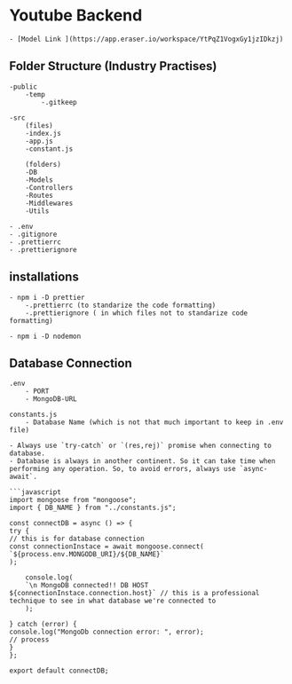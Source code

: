 # Youtube Backend

    - [Model Link ](https://app.eraser.io/workspace/YtPqZ1VogxGy1jzIDkzj)

## Folder Structure (Industry Practises)

    -public
        -temp
            -.gitkeep

    -src
        (files)
        -index.js
        -app.js
        -constant.js

        (folders)
        -DB
        -Models
        -Controllers
        -Routes
        -Middlewares
        -Utils

    - .env
    - .gitignore
    - .prettierrc
    - .prettierignore

## installations

    - npm i -D prettier
        -.prettierrc (to standarize the code formatting)
        -.prettierignore ( in which files not to standarize code formatting)

    - npm i -D nodemon

## Database Connection

    .env
        - PORT
        - MongoDB-URL

    constants.js
        - Database Name (which is not that much important to keep in .env file)

    - Always use `try-catch` or `(res,rej)` promise when connecting to database.
    - Database is always in another continent. So it can take time when performing any operation. So, to avoid errors, always use `async-await`.

    ```javascript
    import mongoose from "mongoose";
    import { DB_NAME } from "../constants.js";

    const connectDB = async () => {
    try {
    // this is for database connection
    const connectionInstace = await mongoose.connect(
    `${process.env.MONGODB_URI}/${DB_NAME}`
    );

        console.log(
        `\n MongoDB connected!! DB HOST ${connectionInstace.connection.host}` // this is a professional technique to see in what database we're connected to
        );

    } catch (error) {
    console.log("MongoDb connection error: ", error);
    // process
    }
    };

    export default connectDB;

```

